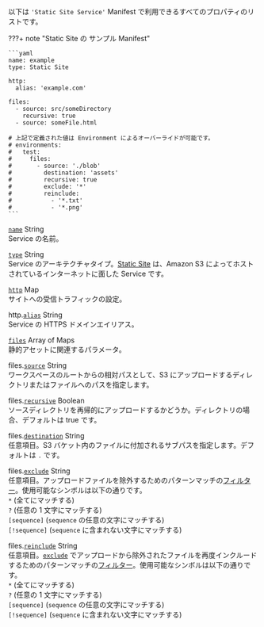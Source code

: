 以下は `'Static Site Service'` Manifest で利用できるすべてのプロパティのリストです。

???+ note "Static Site の サンプル Manifest"

    ```yaml
    name: example
    type: Static Site

    http:
      alias: 'example.com'

    files:
      - source: src/someDirectory
        recursive: true
      - source: someFile.html
    
    # 上記で定義された値は Environment によるオーバーライドが可能です。
    # environments:
    #   test:
    #     files:
    #       - source: './blob'
    #         destination: 'assets'
    #         recursive: true
    #         exclude: '*'
    #         reinclude:
    #           - '*.txt'
    #           - '*.png'
    ```

<a id="name" href="#name" class="field">`name`</a> <span class="type">String</span>  
Service の名前。

<div class="separator"></div>

<a id="type" href="#type" class="field">`type`</a> <span class="type">String</span>  
Service のアーキテクチャタイプ。[Static Site](../concepts/services.ja.md#static-site) は、Amazon S3 によってホストされているインターネットに面した Service です。

<div class="separator"></div>

<a id="http" href="#http" class="field">`http`</a> <span class="type">Map</span>  
サイトへの受信トラフィックの設定。

<span class="parent-field">http.</span><a id="http-alias" href="#http-alias" class="field">`alias`</a> <span class="type">String</span>  
Service の HTTPS ドメインエイリアス。

<div class="separator"></div>

<a id="files" href="#files" class="field">`files`</a> <span class="type">Array of Maps</span>  
静的アセットに関連するパラメータ。

<span class="parent-field">files.</span><a id="files-source" href="#files-source" class="field">`source`</a> <span class="type">String</span>  
ワークスペースのルートからの相対パスとして、S3 にアップロードするディレクトリまたはファイルへのパスを指定します。

<span class="parent-field">files.</span><a id="files-recursive" href="#files-recursive" class="field">`recursive`</a> <span class="type">Boolean</span>  
ソースディレクトリを再帰的にアップロードするかどうか。ディレクトリの場合、デフォルトは true です。

<span class="parent-field">files.</span><a id="files-destination" href="#files-destination" class="field">`destination`</a> <span class="type">String</span>  
任意項目。S3 バケット内のファイルに付加されるサブパスを指定します。デフォルトは `.` です。

<span class="parent-field">files.</span><a id="files-exclude" href="#files-exclude" class="field">`exclude`</a> <span class="type">String</span>  
任意項目。アップロードファイルを除外するためのパターンマッチの[フィルター](https://awscli.amazonaws.com/v2/documentation/api/latest/reference/s3/index.html#use-of-exclude-and-include-filters)。使用可能なシンボルは以下の通りです。  
`*` (全てにマッチする)  
`?` (任意の 1 文字にマッチする)  
`[sequence]` (`sequence` の任意の文字にマッチする)  
`[!sequence]` (`sequence` に含まれない文字にマッチする)  

<span class="parent-field">files.</span><a id="files-reinclude" href="#files-reinclude" class="field">`reinclude`</a> <span class="type">String</span>  
任意項目。[`exclude`](#files-exclude) でアップロードから除外されたファイルを再度インクルードするためのパターンマッチの[フィルター](https://awscli.amazonaws.com/v2/documentation/api/latest/reference/s3/index.html#use-of-exclude-and-include-filters)。使用可能なシンボルは以下の通りです。  
`*` (全てにマッチする)  
`?` (任意の 1 文字にマッチする)  
`[sequence]` (`sequence` の任意の文字にマッチする)  
`[!sequence]` (`sequence` に含まれない文字にマッチする)  
